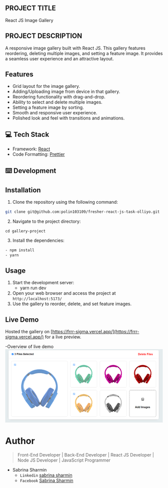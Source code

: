 ## PROJECT TITLE

React JS Image Gallery

## PROJECT DESCRIPTION

A responsive image gallery built with React JS. This gallery features reordering, deleting multiple images, and setting a feature image. It provides a seamless user experience and an attractive layout.

## Features

- Grid layout for the image gallery.
- Adding/Uploading image from device in that gallery.
- Reordering functionality with drag-and-drop.
- Ability to select and delete multiple images.
- Setting a feature image by sorting.
- Smooth and responsive user experience.
- Polished look and feel with transitions and animations.

## 💻 Tech Stack

- Framework: [React](https://legacy.reactjs.org/docs/getting-started.html)
- Code Formatting: [Prettier](https://prettier.io/)

## ⌨️ Development

## Installation

1. Clone the repository using the following command:

```bash
git clone git@github.com:polin103109/fresher-react-js-task-olliyo.git
```

2. Navigate to the project directory:

```
cd gallery-project
```

3. Install the dependencies:

```
- npm install
- yarn
```

## Usage

1. Start the development server:
   - yarn run dev
2. Open your web browser and access the project at `http://localhost:5173/`
3. Use the gallery to reorder, delete, and set feature images.

## Live Demo

Hosted the gallery on [https://frrr-sigma.vercel.app/](https://frrr-sigma.vercel.app/) for a live preview.

-Overview of live demo
![Overview](src/assets/images/galleryproject.PNG)

# Author

> Front-End Developer | Back-End Developer | React JS Developer | Node JS Developer | JavaScript Programmer

- Sabrina Sharmin
  - `Linkedin` [sabrina sharmin](https://www.linkedin.com/in/sabrina-sharmin-937a441a7/)
  - `Facebook` [Sabrina Sharmin](https://www.facebook.com/sharmin.polin/)

